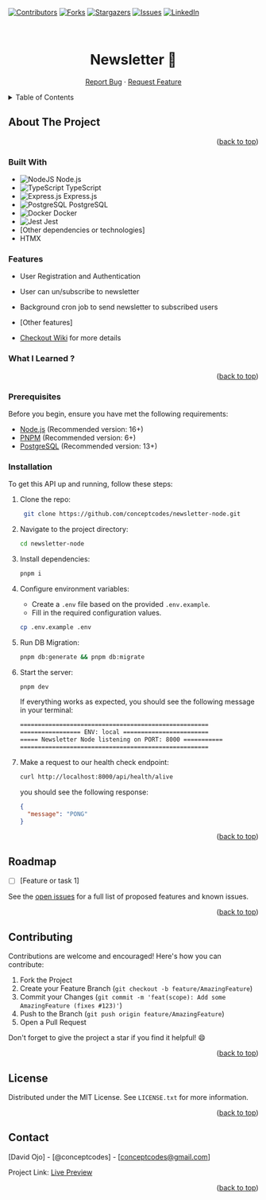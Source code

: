 <a name="readme-top"></a>

[![Contributors][contributors-shield]][contributors-url]
[![Forks][forks-shield]][forks-url]
[![Stargazers][stars-shield]][stars-url]
[![Issues][issues-shield]][issues-url]
[![LinkedIn][linkedin-shield]][linkedin-url]

<br />
<div align="center">
<h1 align="center">
  Newsletter 📰
</h1>
  <p align="center">
    <a href="https://github.com/conceptcodes/newsletter-node/issues">Report Bug</a>
    ·
    <a href="https://github.com/conceptcodes/newsletter-node/issues">Request Feature</a>
  </p>
</div>

<details>
  <summary>Table of Contents</summary>
  <ol>
    <li>
      <a href="#about-the-project">About The Project</a>
      <ul>
        <li><a href="#built-with">Built With</a></li>
      </ul>
    </li>
    <li>
      <a href="#getting-started">Getting Started</a>
      <ul>
        <li><a href="#prerequisites">Prerequisites</a></li>
        <li><a href="#installation">Installation</a></li>
      </ul>
    </li>
    <li><a href="#roadmap">Roadmap</a></li>
    <li><a href="#contributing">Contributing</a></li>
    <li><a href="#license">License</a></li>
    <li><a href="#contact">Contact</a></li>
  </ol>
</details>

## About The Project

<p align="right">(<a href="#readme-top">back to top</a>)</p>

### Built With

- ![NodeJS [Node.js](https://nodejs.org/)](https://img.shields.io/badge/node.js-6DA55F?style=for-the-badge&logo=node.js&logoColor=white)
- ![TypeScript [TypeScript](https://www.typescriptlang.org/)](https://img.shields.io/badge/typescript-%23007ACC.svg?style=for-the-badge&logo=typescript&logoColor=white)
- ![Express.js [Express.js](https://expressjs.com/)](https://img.shields.io/badge/express.js-%23404d59.svg?style=for-the-badge&logo=express&logoColor=%2361DAFB)
- ![PostgreSQL [PostgreSQL](https://www.postgresql.org/)](https://img.shields.io/badge/postgresql-%23316192.svg?style=for-the-badge&logo=postgresql&logoColor=white)
- ![Docker [Docker](https://www.docker.com/)](https://img.shields.io/badge/docker-%230db7ed.svg?style=for-the-badge&logo=docker&logoColor=white)
- ![Jest [Jest](https://jestjs.io/)](https://img.shields.io/badge/-jest-%23C21325?style=for-the-badge&logo=jest&logoColor=white)
- [Other dependencies or technologies]
- HTMX

### Features

- User Registration and Authentication
- User can un/subscribe to newsletter
- Background cron job to send newsletter to subscribed users
- [Other features]

- [Checkout Wiki](https://github.com/conceptcodes/newsletter-node/wiki) for more details

### What I Learned ?

<p align="right">(<a href="#readme-top">back to top</a>)</p>

### Prerequisites

Before you begin, ensure you have met the following requirements:

- [Node.js](https://nodejs.org/) (Recommended version: 16+)
- [PNPM](https://pnpm.io/) (Recommended version: 6+)
- [PostgreSQL](https://www.postgresql.org/) (Recommended version: 13+)

### Installation

To get this API up and running, follow these steps:

1. Clone the repo:

   ```sh
    git clone https://github.com/conceptcodes/newsletter-node.git
   ```

2. Navigate to the project directory:

   ```sh
   cd newsletter-node
   ```

3. Install dependencies:

   ```sh
   pnpm i
   ```

4. Configure environment variables:

   - Create a `.env` file based on the provided `.env.example`.
   - Fill in the required configuration values.

   ```sh
   cp .env.example .env
   ```

5. Run DB Migration:

   ```sh
   pnpm db:generate && pnpm db:migrate
   ```

6. Start the server:

   ```sh
   pnpm dev
   ```

   If everything works as expected, you should see the following message in your terminal:

   ```sh
   =====================================================
   ================= ENV: local ========================
   ===== Newsletter Node listening on PORT: 8000 ===========
   =====================================================
   ```

7. Make a request to our health check endpoint:

   ```sh
   curl http://localhost:8000/api/health/alive
   ```

   you should see the following response:

   ```json
   {
     "message": "PONG"
   }
   ```

<p align="right">(<a href="#readme-top">back to top</a>)</p>

## Roadmap

- [ ] [Feature or task 1]

See the [open issues](https://github.com/conceptcodes/newsletter-node/issues) for a full list of proposed features and known issues.

<p align="right">(<a href="#readme-top">back to top</a>)</p>

## Contributing

Contributions are welcome and encouraged! Here's how you can contribute:

1. Fork the Project
2. Create your Feature Branch (`git checkout -b feature/AmazingFeature`)
3. Commit your Changes (`git commit -m 'feat(scope): Add some AmazingFeature (fixes #123)'`)
4. Push to the Branch (`git push origin feature/AmazingFeature`)
5. Open a Pull Request

Don't forget to give the project a star if you find it helpful! 😄

<p align="right">(<a href="#readme-top">back to top</a>)</p>

## License

Distributed under the MIT License. See `LICENSE.txt` for more information.

<p align="right">(<a href="#readme-top">back to top</a>)</p>

## Contact

[David Ojo] - [@conceptcodes] - [conceptcodes@gmail.com]

Project Link: [Live Preview](https://newsleter-node.conceptcodes.dev/)

<p align="right">(<a href="#readme-top">back to top</a>)</p>

[contributors-shield]: https://img.shields.io/github/contributors/conceptcodes/newsletter-node.svg?style=for-the-badge
[contributors-url]: https://github.com/conceptcodes/newsletter-node/graphs/contributors
[forks-shield]: https://img.shields.io/github/forks/conceptcodes/newsletter-node.svg?style=for-the-badge
[forks-url]: https://github.com/conceptcodes/newsletter-node/network/members
[stars-shield]: https://img.shields.io/github/stars/conceptcodes/newsletter-node.svg?style=for-the-badge
[stars-url]: https://github.com/conceptcodes/newsletter-node/stargazers
[issues-shield]: https://img.shields.io/github/issues/conceptcodes/newsletter-node.svg?style=for-the-badge
[issues-url]: https://github.com/conceptcodes/newsletter-node/issues
[linkedin-shield]: https://img.shields.io/badge/-LinkedIn-black.svg?style=for-the-badge&logo=linkedin&colorB=555
[linkedin-url]: https://www.linkedin.com/in/david-ojo-66a12a147/
